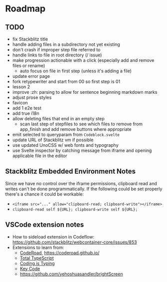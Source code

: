 # Roadmap

## TODO
- fix Stackblitz title
- handle adding files in a subdirectory not yet existing
- don't crash if improper step file referred to
- handle links to file in root directory (/ issue)
- make progression actionable with a click (especially add and remove files or rename)
  - auto focus on file in first step (unless it's adding a file)
- update error page
- fork retypewriter and start from 00 so first step is 01
- lesson 2
- improve :zh: parsing to allow for sentence beginning markdown marks
- adjust prose styles
- favicon
- add 1 e2e test
- add true i18n
- allow deleting files that end in an empty step
  - scan last step of stepfiles to see which files to remove from app_finish and add remove buttons where appropriate
- emit selected to queryparam from `Codeblock.svelte`
- update URL of Stackblitz vm if possible
- use updated UnoCSS w/ web fonts and typography
- use Svelte inspector by catching message from iframe and opening applicable file in the editor

## Stackblitz Embedded Environment Notes

Since we have no control over the iframe permissions, clipboard read and writes can't be done programmatically. If the following could be set properly there's a chance it could be workable:
- `<iframe src="..." allow="clipboard-read; clipboard-write"></iframe>`
- `clipboard-read self ${URL}; clipboard-write self ${URL};`

## VSCode extension notes

- How to sideload extension in Codeflow: https://github.com/stackblitz/webcontainer-core/issues/853
- Extensions to learn from:
  - [CodeRoad](https://marketplace.visualstudio.com/items?itemName=CodeRoad.coderoad), https://coderoad.github.io/
  - [Total TypeScript](https://marketplace.visualstudio.com/items?itemName=mattpocock.ts-error-translator)
  - [Coding is Typing](https://marketplace.visualstudio.com/items?itemName=rhjiang.coding-is-typing)
  - [Key Code](https://marketplace.visualstudio.com/items?itemName=hamilton.key-code)
  - https://github.com/yehoshuasandler/brightScreen